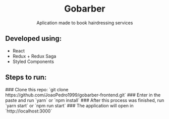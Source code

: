 <h1 align="center">Gobarber</h1>

<p align="center">Aplication made to book hairdressing services </p>

<h2>Developed using: </h2>
<ul>
  <li>React</li>  
  <li>Redux + Redux Saga</li>
  <li>Styled Components</li>
</ul>  

<h2>Steps to run:</h2>
### Clone this repo: `git clone https://github.com/JoaoPedro1999/gobarber-frontend.git`
### Enter in the paste and run `yarn` or `npm install`
### After this process was finished, run `yarn start` or `npm run start`
### The application will open in `http://localhost:3000`


